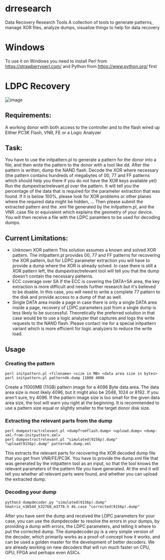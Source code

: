 # drresearch
Data Recovery Research Tools
A collection of tools to generate patterns, manage XOR files, analyze dumps, visualize things to help for data recovery

# Windows
To use it on Windows you need to install Perl from https://strawberryperl.com/ and Python from https://www.python.org/ first

# LDPC Recovery
![image](https://github.com/thesourcerer8/drresearch/assets/6086693/46a25336-b5fd-4fca-a96a-6c7042787d59)


## Requirements:
A working donor with both access to the controller and to the flash wired up
Either PC3K Flash, VNR, FE or a Logic Analyzer

## Task:
You have to use the initpattern.pl to generate a pattern for the donor into a file, and then write the pattern to the donor with a tool like dd.
After the pattern is written, dump the NAND flash.
Decode the XOR where necessary (the pattern contains hundreds of megabytes of 00, 77 and FF patterns which should help you there if you do not have the XOR keys available yet)
Run the dumpextractrelevant.pl over the pattern. It will tell you the percentage of the data that is required for the parameter extraction that was found. If it is below 100%, please look for XOR problems or other planes where the required data might be hidden, …
Then please submit the extracted pattern and the .xml file generated by the initpattern.pl, and the VNR .case file or equivalent which explains the geometry of your device.
You will then receive a file with the LDPC paramters to be used for decoding dumps.


## Current Limitations:
* Unknown XOR pattern
This solution assumes a known and solved XOR pattern. The initpattern.pl provides 00, 77 and FF patterns for recovering the XOR pattern, but for LDPC parameter extraction you will have to provide a dump where the XOR is already solved. In case there is still a XOR pattern left, the dumpextractrelevant tool will tell you that the dump doesn't contain the necessary patterns.
* ECC coverage over SA
If the ECC is covering the DATA+SA area, the key extraction is more difficult and needs further research but it's believed to be doable. In this case, you will need to write a complete 77 pattern to the disk and provide access to a dump of that as well.
* Single DATA area inside a page 
in case there is only a single DATA area inside a page, recovery of LDPC parameters just from a single dump is less likely to be successful. Theoretically the preferred solution in that case would be to use a logic analyzer that captures and logs the write requests to the NAND flash. Please contact me for a special initpattern variant which is more efficient for logic analyzers to reduce the write load.

## Usage

### Creating the pattern

```
perl initpattern.pl <filename> <size in MB> <data area size in bytes>
perl initpattern.pl pattern4k.dump 11000 4096
```
Create a 11000MB (11GB) pattern image for a 4096 Byte data area. The data area size is most likely 4096, but it might also be 2048, 1024 or 8192. If you aren't sure, try 4096. If the pattern image size is too small for the given data area size, the tool will warn you right at the beginning. It is recommended to use a pattern size equal or slightly smaller to the target donor disk size.

### Extracting the relevant parts from the dump

```
perl dumpextractrelevant.pl <dumpfromflash.dump> <upload.dump> <dump-xml-from-initpattern.xml>
perl dumpextractrelevant.pl "simulated(9156p).dump" "upload(9156p).dump" pattern4k.dump.xml
```
This extracts the relevant parts for recovering the XOR decoded dump file that you get from VNR/FE/PC3K. You have to provide the dump.xml file that was generated by the initpattern tool as an input, so that the tool knows the relevant parameters of the pattern file you have generated. At the end it will tell you whether all relevant parts were found, and whether you can upload the extracted dump.

### Decoding your dump

```
python3 dumpdecoder.py "simulated(9156p).dump" hmatrix_n36544_k32768_m3776.h 4k.case "corrected(9156p).dump"
```
After you have sent the dump and received the LDPC parameters for your case, you can use the dumpdecoder to resolve the errors in your dumps, by providing a dump with errors, the LDPC parameters, and telling it where to put the corrected dump.
The dumpdecoder.py is a very simple version of the decoder, which primarily works as a proof-of-concept how it works, and can be used a golden master for the development of better decoders. We are already working on new decoders that will run much faster on CPU, GPU, FPGA and perhaps even ASICs.
